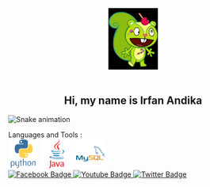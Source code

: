 <div id="header" align="center">
  <img src="https://github.com/Irfan0535/Irfan0535/blob/76e6bcb868b5763bc67317ba2f7901c06a573ad3/tesss.jpg" width="100"/>
  <div id="header" align="center">
<img src="https://komarev.com/ghpvc/?username=irfan0535&style=flat-square&color=blue" alt=""/>
</div>
</div>

<h2 align="center">
  Hi, my name is Irfan Andika
</h2>

![Snake animation](https://github.com/thepiyushmalhotra/thepiyushmalhotra/blob/output/github-contribution-grid-snake.svg)


<p1>
Languages and Tools :
  <div>
    <img src="https://github.com/devicons/devicon/blob/master/icons/python/python-original-wordmark.svg" title="Python" alt="Python" width="60" height="60"/>&nbsp;
    <img src="https://github.com/devicons/devicon/blob/master/icons/java/java-original-wordmark.svg" title="Java" alt="Java" width="60" height="60"/>&nbsp;
    <img src="https://github.com/devicons/devicon/blob/master/icons/mysql/mysql-original-wordmark.svg" title="Java" alt="Java" width="60" height="60"/>&nbsp;
  </div>
</p1>

<div id="badges">
  <a href="https://www.facebook.com/irfan.andika.1217?mibextid=ZbWKwL-facebook-URL">
    <img src="https://img.shields.io/badge/Facebook-blue?style=for-the-badge&logo=facebook&logoColor=white" alt="Facebook Badge"/>
  </a>
  <a href="your-youtube-URL">
    <img src="https://img.shields.io/badge/YouTube-red?style=for-the-badge&logo=youtube&logoColor=white" alt="Youtube Badge"/>
  </a>
  <a href="your-twitter-URL">
    <img src="https://img.shields.io/badge/Twitter-blue?style=for-the-badge&logo=twitter&logoColor=white" alt="Twitter Badge"/>
  </a>
</div>

